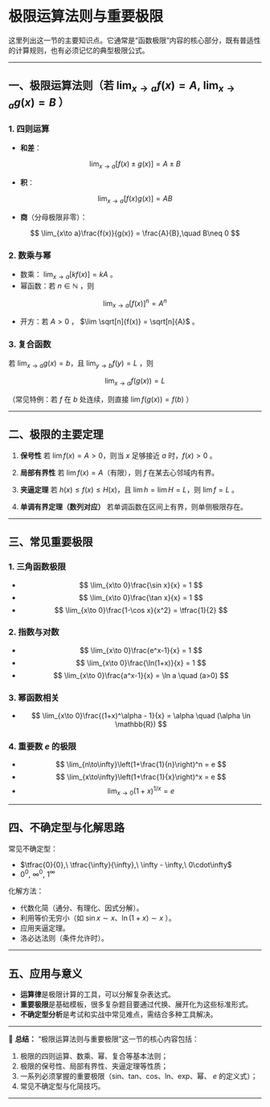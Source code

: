 # 极限运算法则与重要极限
这里列出这一节的主要知识点。它通常是“函数极限”内容的核心部分，既有普适性的计算规则，也有必须记忆的典型极限公式。

---

## 一、极限运算法则（若 $\lim_{x\to a} f(x)=A,\ \lim_{x\to a} g(x)=B$ ）

### 1. 四则运算

* **和差**：

$$
\lim_{x\to a}[f(x)\pm g(x)] = A \pm B
$$
* **积**：

$$
\lim_{x\to a}[f(x)g(x)] = AB
$$

* **商**（分母极限非零）：

$$
\lim_{x\to a}\frac{f(x)}{g(x)} = \frac{A}{B},\quad B\neq 0
$$

### 2. 数乘与幂

* 数乘： $\lim_{x\to a}[k f(x)] = kA$ 。
* 幂函数：若 $n\in\mathbb{N}$ ，则

$$
\lim_{x\to a}[f(x)]^n = A^n
$$

* 开方：若 $A>0$ ， $\lim \sqrt[n]{f(x)} = \sqrt[n]{A}$ 。

### 3. 复合函数

若 $\lim_{x\to a} g(x) = b$，且 $\lim_{y\to b} f(y) = L$ ，则

$$
\lim_{x\to a} f(g(x)) = L
$$

（常见特例：若 $f$ 在 $b$ 处连续，则直接 $\lim f(g(x))=f(b)$ ）

---

## 二、极限的主要定理

1. **保号性**
   若 $\lim f(x)=A>0$，则当 $x$ 足够接近 $a$ 时，$f(x)>0$ 。

2. **局部有界性**
   若 $\lim f(x)=A$（有限），则 $f$ 在某去心邻域内有界。

3. **夹逼定理**
   若 $h(x)\le f(x)\le H(x)$，且 $\lim h=\lim H=L$，则 $\lim f=L$ 。

4. **单调有界定理（数列对应）**
   若单调函数在区间上有界，则单侧极限存在。

---

## 三、常见重要极限

### 1. 三角函数极限

* $$
  \lim_{x\to 0}\frac{\sin x}{x} = 1
  $$
* $$
  \lim_{x\to 0}\frac{\tan x}{x} = 1
  $$
* $$
  \lim_{x\to 0}\frac{1-\cos x}{x^2} = \tfrac{1}{2}
  $$

### 2. 指数与对数

* $$
  \lim_{x\to 0}\frac{e^x-1}{x} = 1
  $$
* $$
  \lim_{x\to 0}\frac{\ln(1+x)}{x} = 1
  $$
* $$
  \lim_{x\to 0}\frac{a^x-1}{x} = \ln a \quad (a>0)
  $$

### 3. 幂函数相关

* $$
  \lim_{x\to 0}\frac{(1+x)^\alpha - 1}{x} = \alpha \quad (\alpha \in \mathbb{R})
  $$

### 4. 重要数 $e$ 的极限

* $$
  \lim_{n\to\infty}\left(1+\frac{1}{n}\right)^n = e
  $$
* $$
  \lim_{x\to\infty}\left(1+\frac{1}{x}\right)^x = e
  $$
* $$
  \lim_{x\to 0}(1+x)^{1/x} = e
  $$

---

## 四、不确定型与化解思路

常见不确定型：

* $\tfrac{0}{0},\ \tfrac{\infty}{\infty},\ \infty - \infty,\ 0\cdot\infty$
* $0^0,\ \infty^0,\ 1^\infty$

化解方法：

* 代数化简（通分、有理化、因式分解）。
* 利用等价无穷小（如 $\sin x \sim x$、$\ln(1+x)\sim x$ ）。
* 应用夹逼定理。
* 洛必达法则（条件允许时）。

---

## 五、应用与意义

* **运算律**是极限计算的工具，可以分解复杂表达式。
* **重要极限**是基础模板，很多复杂题目要通过代换、展开化为这些标准形式。
* **不确定型分析**是考试和实战中常见难点，需结合多种工具解决。

---

📌 **总结：**
“极限运算法则与重要极限”这一节的核心内容包括：

1. 极限的四则运算、数乘、幂、复合等基本法则；
2. 极限的保号性、局部有界性、夹逼定理等性质；
3. 一系列必须掌握的重要极限（sin、tan、cos、ln、exp、幂、 $e$ 的定义式）；
4. 常见不确定型与化简技巧。

---

